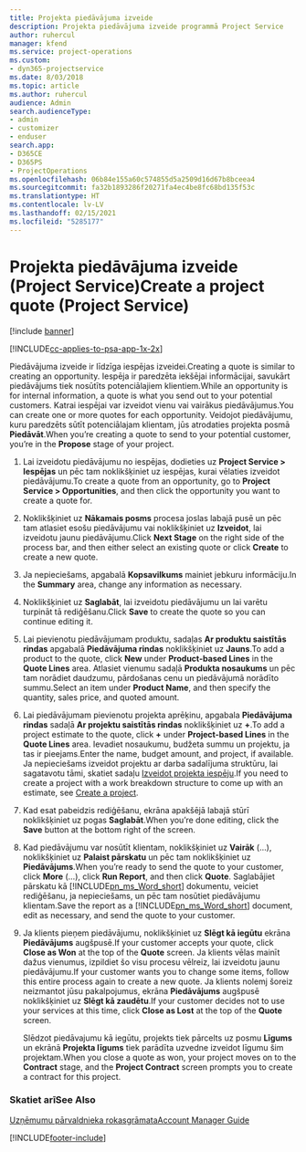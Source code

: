 ```yaml
---
title: Projekta piedāvājuma izveide
description: Projekta piedāvājuma izveide programmā Project Service
author: ruhercul
manager: kfend
ms.service: project-operations
ms.custom:
- dyn365-projectservice
ms.date: 8/03/2018
ms.topic: article
ms.author: ruhercul
audience: Admin
search.audienceType:
- admin
- customizer
- enduser
search.app:
- D365CE
- D365PS
- ProjectOperations
ms.openlocfilehash: 06b84e155a60c574855d5a2509d16d67b8bceea4
ms.sourcegitcommit: fa32b1893286f20271fa4ec4be8fc68bd135f53c
ms.translationtype: HT
ms.contentlocale: lv-LV
ms.lasthandoff: 02/15/2021
ms.locfileid: "5285177"
---
```

# <a name="create-a-project-quote-project-service"></a><span data-ttu-id="b2daf-103">Projekta piedāvājuma izveide (Project Service)</span><span class="sxs-lookup"><span data-stu-id="b2daf-103">Create a project quote (Project Service)</span></span>

[!include [banner](../includes/psa-now-project-operations.md)]

[!INCLUDE[cc-applies-to-psa-app-1x-2x](../includes/cc-applies-to-psa-app-1x-2x.md)]

<span data-ttu-id="b2daf-104">Piedāvājuma izveide ir līdzīga iespējas izveidei.</span><span class="sxs-lookup"><span data-stu-id="b2daf-104">Creating a quote is similar to creating an opportunity.</span></span> <span data-ttu-id="b2daf-105">Iespēja ir paredzēta iekšējai informācijai, savukārt piedāvājums tiek nosūtīts potenciālajiem klientiem.</span><span class="sxs-lookup"><span data-stu-id="b2daf-105">While an opportunity is for internal information, a quote is what you send out to your potential customers.</span></span> <span data-ttu-id="b2daf-106">Katrai iespējai var izveidot vienu vai vairākus piedāvājumus.</span><span class="sxs-lookup"><span data-stu-id="b2daf-106">You can create one or more quotes for each opportunity.</span></span> <span data-ttu-id="b2daf-107">Veidojot piedāvājumu, kuru paredzēts sūtīt potenciālajam klientam, jūs atrodaties projekta posmā **Piedāvāt**.</span><span class="sxs-lookup"><span data-stu-id="b2daf-107">When you’re creating a quote to send to your potential customer, you’re in the **Propose** stage of your project.</span></span>  
  
1. <span data-ttu-id="b2daf-108">Lai izveidotu piedāvājumu no iespējas, dodieties uz **Project Service > Iespējas** un pēc tam noklikšķiniet uz iespējas, kurai vēlaties izveidot piedāvājumu.</span><span class="sxs-lookup"><span data-stu-id="b2daf-108">To create a quote from an opportunity, go to **Project Service > Opportunities**, and then click the opportunity you want to create a quote for.</span></span>  
  
2. <span data-ttu-id="b2daf-109">Noklikšķiniet uz **Nākamais posms** procesa joslas labajā pusē un pēc tam atlasiet esošu piedāvājumu vai noklikšķiniet uz **Izveidot**, lai izveidotu jaunu piedāvājumu.</span><span class="sxs-lookup"><span data-stu-id="b2daf-109">Click **Next Stage** on the right side of the process bar, and then either select an existing quote or click **Create** to create a new quote.</span></span>  
  
3. <span data-ttu-id="b2daf-110">Ja nepieciešams, apgabalā **Kopsavilkums** mainiet jebkuru informāciju.</span><span class="sxs-lookup"><span data-stu-id="b2daf-110">In the **Summary** area, change any information as necessary.</span></span>  
  
4. <span data-ttu-id="b2daf-111">Noklikšķiniet uz **Saglabāt**, lai izveidotu piedāvājumu un lai varētu turpināt tā rediģēšanu.</span><span class="sxs-lookup"><span data-stu-id="b2daf-111">Click **Save** to create the quote so you can continue editing it.</span></span>  
  
5. <span data-ttu-id="b2daf-112">Lai pievienotu piedāvājumam produktu, sadaļas **Ar produktu saistītās rindas** apgabalā **Piedāvājuma rindas** noklikšķiniet uz **Jauns**.</span><span class="sxs-lookup"><span data-stu-id="b2daf-112">To add a product to the quote, click **New** under **Product-based Lines** in the **Quote Lines** area.</span></span> <span data-ttu-id="b2daf-113">Atlasiet vienumu sadaļā **Produkta nosaukums** un pēc tam norādiet daudzumu, pārdošanas cenu un piedāvājumā norādīto summu.</span><span class="sxs-lookup"><span data-stu-id="b2daf-113">Select an item under **Product Name**, and then specify the quantity, sales price, and quoted amount.</span></span>  
  
6. <span data-ttu-id="b2daf-114">Lai piedāvājumam pievienotu projekta aprēķinu, apgabala **Piedāvājuma rindas** sadaļā **Ar projektu saistītās rindas** noklikšķiniet uz **+**.</span><span class="sxs-lookup"><span data-stu-id="b2daf-114">To add a project estimate to the quote, click **+** under **Project-based Lines** in the **Quote Lines** area.</span></span> <span data-ttu-id="b2daf-115">Ievadiet nosaukumu, budžeta summu un projektu, ja tas ir pieejams.</span><span class="sxs-lookup"><span data-stu-id="b2daf-115">Enter the name, budget amount, and project, if available.</span></span> <span data-ttu-id="b2daf-116">Ja nepieciešams izveidot projektu ar darba sadalījuma struktūru, lai sagatavotu tāmi, skatiet sadaļu [Izveidot projekta iespēju](../psa/create-project.md).</span><span class="sxs-lookup"><span data-stu-id="b2daf-116">If you need to create a project with a work breakdown structure to come up with an estimate, see [Create a project](../psa/create-project.md).</span></span>  
  
7. <span data-ttu-id="b2daf-117">Kad esat pabeidzis rediģēšanu, ekrāna apakšējā labajā stūrī noklikšķiniet uz pogas **Saglabāt**.</span><span class="sxs-lookup"><span data-stu-id="b2daf-117">When you’re done editing, click the **Save** button at the bottom right of the screen.</span></span>  
  
8. <span data-ttu-id="b2daf-118">Kad piedāvājumu var nosūtīt klientam, noklikšķiniet uz **Vairāk** (…), noklikšķiniet uz **Palaist pārskatu** un pēc tam noklikšķiniet uz **Piedāvājums**.</span><span class="sxs-lookup"><span data-stu-id="b2daf-118">When you’re ready to send the quote to your customer, click **More** (…), click **Run Report**, and then click **Quote**.</span></span> <span data-ttu-id="b2daf-119">Saglabājiet pārskatu kā [!INCLUDE[pn_ms_Word_short](../includes/pn-ms-word-short.md)] dokumentu, veiciet rediģēšanu, ja nepieciešams, un pēc tam nosūtiet piedāvājumu klientam.</span><span class="sxs-lookup"><span data-stu-id="b2daf-119">Save the report as a [!INCLUDE[pn_ms_Word_short](../includes/pn-ms-word-short.md)] document, edit as necessary, and send the quote to your customer.</span></span>  
  
9. <span data-ttu-id="b2daf-120">Ja klients pieņem piedāvājumu, noklikšķiniet uz **Slēgt kā iegūtu** ekrāna **Piedāvājums** augšpusē.</span><span class="sxs-lookup"><span data-stu-id="b2daf-120">If your customer accepts your quote, click **Close as Won** at the top of the **Quote** screen.</span></span> <span data-ttu-id="b2daf-121">Ja klients vēlas mainīt dažus vienumus, izpildiet šo visu procesu vēlreiz, lai izveidotu jaunu piedāvājumu.</span><span class="sxs-lookup"><span data-stu-id="b2daf-121">If your customer wants you to change some items, follow this entire process again to create a new quote.</span></span> <span data-ttu-id="b2daf-122">Ja klients nolemj šoreiz neizmantot jūsu pakalpojumus, ekrāna **Piedāvājums** augšpusē noklikšķiniet uz **Slēgt kā zaudētu**.</span><span class="sxs-lookup"><span data-stu-id="b2daf-122">If your customer decides not to use your services at this time, click **Close as Lost** at the top of the **Quote** screen.</span></span>  
  
   <span data-ttu-id="b2daf-123">Slēdzot piedāvajumu kā iegūtu, projekts tiek pārcelts uz posmu **Līgums** un ekrānā **Projekta līgums** tiek parādīta uzvedne izveidot līgumu šim projektam.</span><span class="sxs-lookup"><span data-stu-id="b2daf-123">When you close a quote as won, your project moves on to the **Contract** stage, and the **Project Contract** screen prompts you to create a contract for this project.</span></span>  
  
### <a name="see-also"></a><span data-ttu-id="b2daf-124">Skatiet arī</span><span class="sxs-lookup"><span data-stu-id="b2daf-124">See Also</span></span>  
 [<span data-ttu-id="b2daf-125">Uzņēmumu pārvaldnieka rokasgrāmata</span><span class="sxs-lookup"><span data-stu-id="b2daf-125">Account Manager Guide</span></span>](../psa/account-manager-guide.md)


[!INCLUDE[footer-include](../includes/footer-banner.md)]